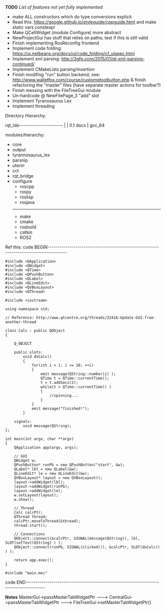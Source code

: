 **TODO**
*List of features not yet fully implemented*


- make ALL constructors which do type conversions explicit
- Read this: https://google.github.io/styleguide/cppguide.html and make static vars constexpr
- Make QCellWidget (module Configure) more abstract
- NewProjectGui has stuff that relies on paths; test if this is still valid
- Finish implementing RosReconfig frontend
- Implement code folding: https://ui.netbeans.org/docs/ui/code_folding/cf_uispec.html
- Implement xml parsing: http://3gfp.com/2015/01/qt-xml-parsing-continued/
- Implement CMakeLists parsing/insertion
- Finish modifing "run" button backend; see: http://www.walletfox.com/course/customqtoolbutton.php
    & finish refactoring the "master" files (have separate master actions for toolbar?)
- Finish messing with the FileTreeGui module
- Un-hardcode @ NewFilePage_3 "add" slot
- Implement Tyranosaurus Lex
- Implement threading


Directory Hierarchy:

rqt_ide----------------------
      |         |
      0.1       docs
         |
         gcc_64




modules/hierarchy:
- core
- output
- tyrannosaurus_lex
- parsnip
- uterm
- cct
- rqt_bridge
- configure
    - roscpp
    - rospy
    - roslisp
    - rosjava
    -----------
    - make
    - cmake
    - rosbuild
    - catkin
    - ROS2




Ref this:
code BEGIN---------------------------------------------------------------------------------------
```
#include <QApplication>
#include <QWidget>
#include <QTime>
#include <QPushButton>
#include <QLabel>
#include <QLineEdit>
#include <QVBoxLayout>
#include <QThread>

#include <iostream>

using namespace std;

// Reference: http://www.qtcentre.org/threads/32416-Update-GUI-from-another-thread

class Calc : public QObject
{

    Q_OBJECT

    public slots:
        void doCalc()
        {
            for(int i = 1; i <= 10; ++i)
            {
                emit message(QString::number(i) );
                QTime t = QTime::currentTime();
                t = t.addSecs(2);
                while(t > QTime::currentTime() )
                {
                    //spinning...
                }
            }
            emit message("finished!");
        }

    signals:
        void message(QString);
};

int main(int argv, char **args)
{
    QApplication app(argv, args);

    // GUI
    QWidget w;
    QPushButton* runPb = new QPushButton("start", &w);
    QLabel* lbl = new QLabel(&w);
    QLineEdit* le = new QLineEdit(&w);
    QVBoxLayout* layout = new QVBoxLayout();
    layout->addWidget(lbl);
    layout->addWidget(runPb);
    layout->addWidget(le);
    w.setLayout(layout);
    w.show();

    // Thread
    Calc calcPtr;
    QThread thread;
    calcPtr.moveToThread(&thread);
    thread.start();

    // Connections
    QObject::connect(&calcPtr, SIGNAL(message(QString)), lbl, SLOT(setText(QString) ) );
    QObject::connect(runPb, SIGNAL(clicked()), &calcPtr, SLOT(doCalc() ) );

    return app.exec();
}

#include "main.moc"
```
code END---------------------------------------------------------------------------------------


**Notes**
MasterGui->passMasterTabWidgetPtr ---> CentralGui->passMasterTabWidgetPtr ---> FileTreeGui->setMasterTabWidgetPtr()
